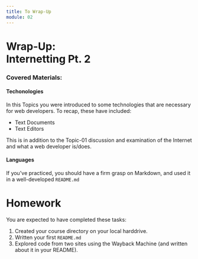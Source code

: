 ```yaml
---
title: To Wrap-Up
module: 02
---
```


# Wrap-Up: <br /> Internetting Pt. 2

### Covered Materials:

#### Techonologies
In this Topics you were introduced to some technologies that are necessary for web developers. To recap, these have included:

- Text Documents
- Text Editors

This is in addition to the Topic-01 discussion and examination of the Internet and what a web developer is/does.

#### Languages
If you've practiced, you should have a firm grasp on Markdown, and used it in a well-developed `README.md`

# Homework
You are expected to have completed these tasks:
1. Created your course directory on your local harddrive.
2. Written your first `README.md`
3. Explored code from two sites using the Wayback Machine (and written about it in your README).
